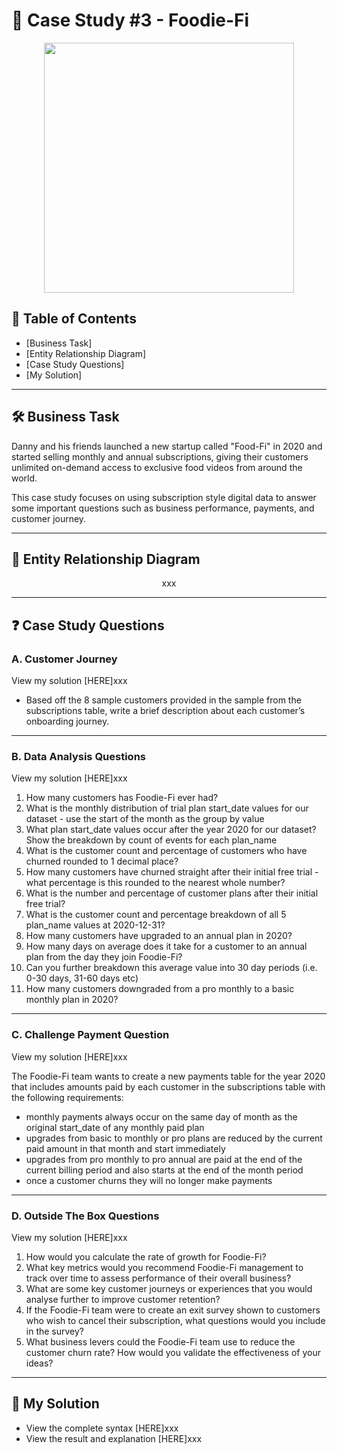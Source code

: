 # 🥑 Case Study #3 - Foodie-Fi
<p align="center">
<img src="https://github.com/qanhnn12/8-Week-SQL-Challenge/blob/main/IMG/3.png" align="center" width="400" height="400" >
  
## 📕 Table of Contents
* [Business Task]
* [Entity Relationship Diagram]
* [Case Study Questions]
* [My Solution]

---
## 🛠️ Business Task
Danny and his friends launched a new startup called "Food-Fi" in 2020 and started selling monthly and annual subscriptions, 
  giving their customers unlimited on-demand access to exclusive food videos from around the world. 
  
  This case study focuses 
  on using subscription style digital data to answer some important questions such as business performance, payments, and customer journey.

---
## 🔐 Entity Relationship Diagram
<p align="center">
xxx

---
## ❓ Case Study Questions
### A. Customer Journey
View my solution [HERE]xxx
* Based off the 8 sample customers provided in the sample from the subscriptions table, write a brief description about each customer’s onboarding journey.

---
### B. Data Analysis Questions
View my solution [HERE]xxx

1. How many customers has Foodie-Fi ever had?
2. What is the monthly distribution of trial plan start_date values for our dataset - use the start of the month as the group by value
3. What plan start_date values occur after the year 2020 for our dataset? Show the breakdown by count of events for each plan_name
4. What is the customer count and percentage of customers who have churned rounded to 1 decimal place?
5. How many customers have churned straight after their initial free trial - what percentage is this rounded to the nearest whole number?
6. What is the number and percentage of customer plans after their initial free trial?
7. What is the customer count and percentage breakdown of all 5 plan_name values at 2020-12-31?
8. How many customers have upgraded to an annual plan in 2020?
9. How many days on average does it take for a customer to an annual plan from the day they join Foodie-Fi?
10. Can you further breakdown this average value into 30 day periods (i.e. 0-30 days, 31-60 days etc)
11. How many customers downgraded from a pro monthly to a basic monthly plan in 2020?

---
### C. Challenge Payment Question
View my solution [HERE]xxx

The Foodie-Fi team wants to create a new payments table for the year 2020 that includes amounts paid by each customer in the subscriptions table with the following requirements:
  * monthly payments always occur on the same day of month as the original start_date of any monthly paid plan
  * upgrades from basic to monthly or pro plans are reduced by the current paid amount in that month and start immediately
  * upgrades from pro monthly to pro annual are paid at the end of the current billing period and also starts at the end of the month period
  * once a customer churns they will no longer make payments

---
### D. Outside The Box Questions 
View my solution [HERE]xxx

1. How would you calculate the rate of growth for Foodie-Fi?
2. What key metrics would you recommend Foodie-Fi management to track over time to assess performance of their overall business?
3. What are some key customer journeys or experiences that you would analyse further to improve customer retention?
4. If the Foodie-Fi team were to create an exit survey shown to customers who wish to cancel their subscription, what questions would you include in the survey?
5. What business levers could the Foodie-Fi team use to reduce the customer churn rate? How would you validate the effectiveness of your ideas?

---
## 🚀 My Solution
* View the complete syntax [HERE]xxx
* View the result and explanation [HERE]xxx
